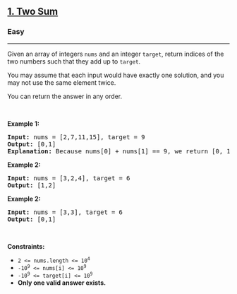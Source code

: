 <h2><a href="https://leetcode.com/problems/two-sum/">1. Two Sum</a></h2><h3>Easy</h3><hr><div><p>Given an array of integers <code>nums</code> and an integer <code>target</code>, return indices of the two numbers such that they add up to <code>target</code>.</p>

<p>You may assume that each input would have exactly one solution, and you may not use the same element twice.</p>

<p>You can return the answer in any order.</p>

<p>&nbsp;</p>
<p><strong>Example 1:</strong></p>
<pre><strong>Input:</strong> nums = [2,7,11,15], target = 9
<strong>Output:</strong> [0,1]
<strong>Explanation:</strong> Because nums[0] + nums[1] == 9, we return [0, 1].
</pre>

<p><strong>Example 2:</strong></p>
<pre><strong>Input:</strong> nums = [3,2,4], target = 6
<strong>Output:</strong> [1,2]
</pre>

<p><strong>Example 2:</strong></p>
<pre><strong>Input:</strong> nums = [3,3], target = 6
<strong>Output:</strong> [0,1]
</pre>

<p>&nbsp;</p>
<p><strong>Constraints:</strong></p>

<ul>
	<li><code>2 <= nums.length <= 10<sup>4</sup></code></li>
	<li><code>-10<sup>9</sup> <= nums[i] <= 10<sup>9</sup></code></li>
  <li><code>-10<sup>9</sup> <= target[i] <= 10<sup>9</sup></code></li>
  <li><strong>Only one valid answer exists.</strong></li>
</ul>
</div>
